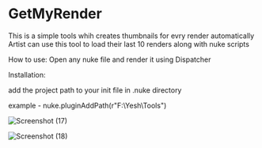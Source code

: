 # GetMyRender
This is a simple tools whih creates thumbnails for evry render automatically
Artist can use this tool to load their last 10 renders along with nuke scripts 

How to use:
Open any nuke file and render it using Dispatcher 

Installation:

add the project path to your init file in .nuke directory

example - nuke.pluginAddPath(r"F:\Yesh\Tools\")


![Screenshot (17)](https://user-images.githubusercontent.com/59148150/217863185-621992c2-22a5-4d03-92b0-d70eed8f9534.png)


![Screenshot (18)](https://user-images.githubusercontent.com/59148150/217863219-b16afe8a-2c25-4b50-b59c-7d69f6e0a099.png)
